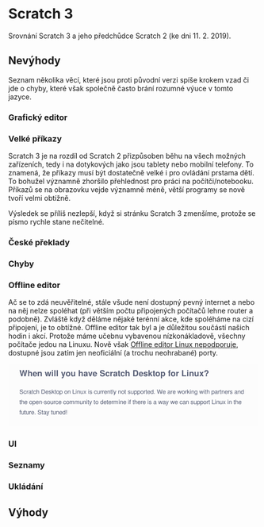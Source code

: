 # Scratch 3
Srovnání Scratch 3 a jeho předchůdce Scratch 2 (ke dni 11. 2. 2019).

## Nevýhody
Seznam několika věcí, které jsou proti původní verzi spíše krokem vzad či jde o chyby, které však společně často brání rozumné výuce v tomto jazyce.

### Grafický editor
### Velké příkazy
Scratch 3 je na rozdíl od Scratch 2 přizpůsoben běhu na všech možných zařízeních, tedy i na dotykových jako jsou tablety nebo mobilní telefony. To znamená, že příkazy musí být dostatečně velké i pro ovládání prstama dětí. To bohužel významně zhoršilo přehlednost pro práci na počítči/notebooku. Příkazů se na obrazovku vejde významně méně, větší programy se nově tvoří velmi obtížně.

Výsledek se příliš nezlepší, když si stránku Scratch 3 zmenšíme, protože se písmo rychle stane nečitelné.

### České překlady
### Chyby

### Offline editor
Ač se to zdá neuvěřitelné, stále všude není dostupný pevný internet a nebo na něj nelze spoléhat (při větším počtu připojených počítačů lehne router a podobně). Zvláště když děláme nějaké terénní akce, kde spoléháme na cizí připojení, je to obtížné. Offline editor tak byl a je důležitou součástí našich hodin i akcí. Protože máme učebnu vybavenou nízkonákladově, všechny počítače jedou na Linuxu. Nově však [Offline editor Linux nepodporuje](https://scratch.mit.edu/download), dostupné jsou zatím jen neoficiální (a trochu neohrabané) porty.

![](offline_editor.png)

### UI
### Seznamy
### Ukládání


## Výhody

